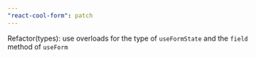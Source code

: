 ```yaml
---
"react-cool-form": patch
---
```


Refactor(types): use overloads for the type of `useFormState` and the `field` method of `useForm`
